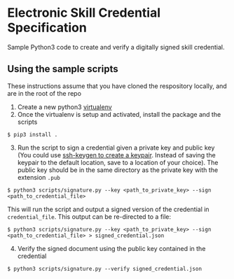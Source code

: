 # Electronic Skill Credential Specification
Sample Python3 code to create and verify a digitally signed skill credential.

## Using the sample scripts
These instructions assume that you have cloned the respository locally, and are in the root of the repo

1. Create a new python3 [virtualenv](https://virtualenv.pypa.io/en/latest/)
2. Once the virtualenv is setup and activated, install the package and the scripts

```shell
$ pip3 install .
```

3. Run the script to sign a credential given a private key and public key (You could use [ssh-keygen to create a keypair](https://www.digitalocean.com/docs/droplets/how-to/add-ssh-keys/create-with-openssh/). Instead of saving the keypair to the default location, save to a location of your choice). The public key should be in the same directory as the private key with the extension `.pub`

```shell
$ python3 scripts/signature.py --key <path_to_private_key> --sign <path_to_credential_file>
```

This will run the script and output a signed version of the credential in `credential_file`. This output can be re-directed to a file:

```shell
$ python3 scripts/signature.py --key <path_to_private_key> --sign <path_to_credential_file> > signed_credential.json
```

4. Verify the signed document using the public key contained in the credential

```shell
$ python3 scripts/signature.py --verify signed_credential.json
```
